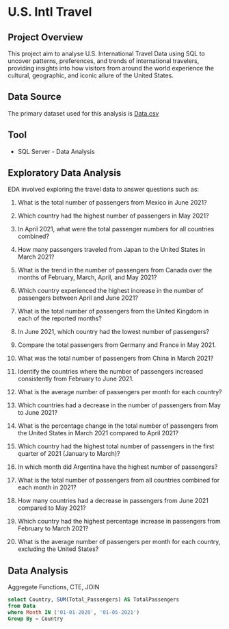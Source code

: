 # U.S. Intl Travel

## Project Overview
This project aim to analyse U.S. International Travel Data using SQL to uncover patterns, preferences, and trends of international travelers, providing insights into how visitors from around the world experience the cultural, geographic, and iconic allure of the United States.

## Data Source
The primary dataset used for this analysis is [Data.csv](https://drive.google.com/file/d/1l2rUEiJJhT4J_WIxhsOS7slnG9Xw4pBE/view?usp=drive_link) 

## Tool
- SQL Server - Data Analysis

## Exploratory Data Analysis

EDA involved exploring the travel data to answer questions such as:

1.	What is the total number of passengers from Mexico in June 2021?
	
2.	Which country had the highest number of passengers in May 2021?
	
3.	In April 2021, what were the total passenger numbers for all countries combined?

5.	How many passengers traveled from Japan to the United States in March 2021?

6.	What is the trend in the number of passengers from Canada over the months of February, March, April, and May 2021?

7.	Which country experienced the highest increase in the number of passengers between April and June 2021?

8.	What is the total number of passengers from the United Kingdom in each of the reported months?

9.	In June 2021, which country had the lowest number of passengers?

10.	Compare the total passengers from Germany and France in May 2021.

11.	What was the total number of passengers from China in March 2021?

12.	Identify the countries where the number of passengers increased consistently from February to June 2021.

13.	What is the average number of passengers per month for each country?

14.	Which countries had a decrease in the number of passengers from May to June 2021?

15.	What is the percentage change in the total number of passengers from the United States in March 2021 compared to April 2021?

16.	Which country had the highest total number of passengers in the first quarter of 2021 (January to March)?

17.	In which month did Argentina have the highest number of passengers?

18.	What is the total number of passengers from all countries combined for each month in 2021?

19.	How many countries had a decrease in passengers from June 2021 compared to May 2021?

20.	Which country had the highest percentage increase in passengers from February to March 2021?

21.	What is the average number of passengers per month for each country, excluding the United States?

## Data Analysis

Aggregate Functions, CTE, JOIN

``` sql
select Country, SUM(Total_Passengers) AS TotalPassengers
from Data
where Month IN ('01-01-2020', '01-05-2021')
Group By = Country
```


